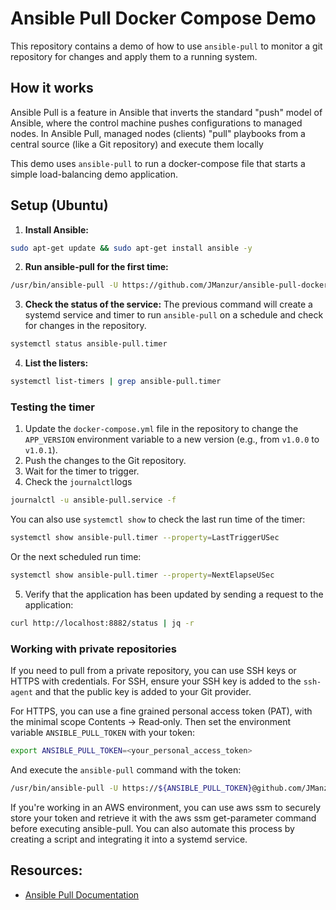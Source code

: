 # Ansible Pull Docker Compose Demo 

This repository contains a demo of how to use `ansible-pull` to monitor a git repository for changes and apply them to a running system.

## How it works

Ansible Pull is a feature in Ansible that inverts the standard "push" model of Ansible, where the control machine pushes configurations to managed nodes. In Ansible Pull, managed nodes (clients) "pull" playbooks from a central source (like a Git repository) and execute them locally

This demo uses `ansible-pull` to run a docker-compose file that starts a simple load-balancing demo application.

## Setup (Ubuntu)

1. **Install Ansible:**

```bash
sudo apt-get update && sudo apt-get install ansible -y
```

2. **Run ansible-pull for the first time:**

```bash
/usr/bin/ansible-pull -U https://github.com/JManzur/ansible-pull-docker-compose.git -d /opt/ansible-pull
```

3. **Check the status of the service:** The previous command will create a systemd service and timer to run `ansible-pull` on a schedule and check for changes in the repository.

```bash
systemctl status ansible-pull.timer
```

4. **List the listers:**

```bash
systemctl list-timers | grep ansible-pull.timer
```

### Testing the timer

1. Update the `docker-compose.yml` file in the repository to change the `APP_VERSION` environment variable to a new version (e.g., from `v1.0.0` to `v1.0.1`).
2. Push the changes to the Git repository.
3. Wait for the timer to trigger.
4. Check the `journalctl`logs

```bash
journalctl -u ansible-pull.service -f
```
You can also use `systemctl show` to check the last run time of the timer:

```bash
systemctl show ansible-pull.timer --property=LastTriggerUSec
```
Or the next scheduled run time:

```bash
systemctl show ansible-pull.timer --property=NextElapseUSec
```

5. Verify that the application has been updated by sending a request to the application:

```bash
curl http://localhost:8882/status | jq -r
```

### Working with private repositories

If you need to pull from a private repository, you can use SSH keys or HTTPS with credentials. For SSH, ensure your SSH key is added to the `ssh-agent` and that the public key is added to your Git provider.

For HTTPS, you can use a fine grained personal access token (PAT), with the minimal scope Contents → Read‑only. Then set the environment variable `ANSIBLE_PULL_TOKEN` with your token:

```bash
export ANSIBLE_PULL_TOKEN=<your_personal_access_token>
```

And execute the `ansible-pull` command with the token:
```bash
/usr/bin/ansible-pull -U https://${ANSIBLE_PULL_TOKEN}@github.com/JManzur/ansible-pull-docker-compose.git -d /opt/ansible-pull
```

If you're working in an AWS environment, you can use aws ssm to securely store your token and retrieve it with the aws ssm get-parameter command before executing ansible-pull. You can also automate this process by creating a script and integrating it into a systemd service.

## Resources:
- [Ansible Pull Documentation](https://docs.ansible.com/ansible/latest/cli/ansible-pull.html)